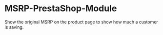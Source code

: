 # MSRP-PrestaShop-Module
Show the original MSRP on the product page to show how much a customer is saving.
